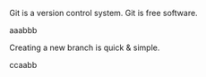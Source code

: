 Git is a version control system.
Git is free software.

aaabbb

Creating a new branch is quick & simple.


ccaabb

